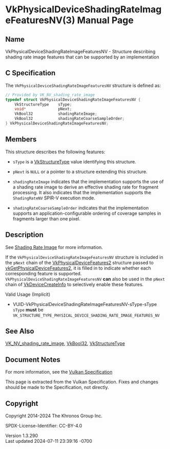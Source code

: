 # VkPhysicalDeviceShadingRateImageFeaturesNV(3) Manual Page

## Name

VkPhysicalDeviceShadingRateImageFeaturesNV - Structure describing
shading rate image features that can be supported by an implementation



## <a href="#_c_specification" class="anchor"></a>C Specification

The `VkPhysicalDeviceShadingRateImageFeaturesNV` structure is defined
as:

``` c
// Provided by VK_NV_shading_rate_image
typedef struct VkPhysicalDeviceShadingRateImageFeaturesNV {
    VkStructureType    sType;
    void*              pNext;
    VkBool32           shadingRateImage;
    VkBool32           shadingRateCoarseSampleOrder;
} VkPhysicalDeviceShadingRateImageFeaturesNV;
```

## <a href="#_members" class="anchor"></a>Members

This structure describes the following features:

- `sType` is a [VkStructureType](https://registry.khronos.org/vulkan/specs/1.3-extensions/man/html/VkStructureType.html) value identifying
  this structure.

- `pNext` is `NULL` or a pointer to a structure extending this
  structure.

- <span id="features-shadingRateImage"></span> `shadingRateImage`
  indicates that the implementation supports the use of a shading rate
  image to derive an effective shading rate for fragment processing. It
  also indicates that the implementation supports the `ShadingRateNV`
  SPIR-V execution mode.

- <span id="features-shadingRateCoarseSampleOrder"></span>
  `shadingRateCoarseSampleOrder` indicates that the implementation
  supports an application-configurable ordering of coverage samples in
  fragments larger than one pixel.

## <a href="#_description" class="anchor"></a>Description

See <a
href="https://registry.khronos.org/vulkan/specs/1.3-extensions/html/vkspec.html#primsrast-shading-rate-image"
target="_blank" rel="noopener">Shading Rate Image</a> for more
information.

If the `VkPhysicalDeviceShadingRateImageFeaturesNV` structure is
included in the `pNext` chain of the
[VkPhysicalDeviceFeatures2](https://registry.khronos.org/vulkan/specs/1.3-extensions/man/html/VkPhysicalDeviceFeatures2.html) structure
passed to
[vkGetPhysicalDeviceFeatures2](https://registry.khronos.org/vulkan/specs/1.3-extensions/man/html/vkGetPhysicalDeviceFeatures2.html), it is
filled in to indicate whether each corresponding feature is supported.
`VkPhysicalDeviceShadingRateImageFeaturesNV` **can** also be used in the
`pNext` chain of [VkDeviceCreateInfo](https://registry.khronos.org/vulkan/specs/1.3-extensions/man/html/VkDeviceCreateInfo.html) to
selectively enable these features.

Valid Usage (Implicit)

- <a href="#VUID-VkPhysicalDeviceShadingRateImageFeaturesNV-sType-sType"
  id="VUID-VkPhysicalDeviceShadingRateImageFeaturesNV-sType-sType"></a>
  VUID-VkPhysicalDeviceShadingRateImageFeaturesNV-sType-sType  
  `sType` **must** be
  `VK_STRUCTURE_TYPE_PHYSICAL_DEVICE_SHADING_RATE_IMAGE_FEATURES_NV`

## <a href="#_see_also" class="anchor"></a>See Also

[VK_NV_shading_rate_image](https://registry.khronos.org/vulkan/specs/1.3-extensions/man/html/VK_NV_shading_rate_image.html),
[VkBool32](https://registry.khronos.org/vulkan/specs/1.3-extensions/man/html/VkBool32.html), [VkStructureType](https://registry.khronos.org/vulkan/specs/1.3-extensions/man/html/VkStructureType.html)

## <a href="#_document_notes" class="anchor"></a>Document Notes

For more information, see the <a
href="https://registry.khronos.org/vulkan/specs/1.3-extensions/html/vkspec.html#VkPhysicalDeviceShadingRateImageFeaturesNV"
target="_blank" rel="noopener">Vulkan Specification</a>

This page is extracted from the Vulkan Specification. Fixes and changes
should be made to the Specification, not directly.

## <a href="#_copyright" class="anchor"></a>Copyright

Copyright 2014-2024 The Khronos Group Inc.

SPDX-License-Identifier: CC-BY-4.0

Version 1.3.290  
Last updated 2024-07-11 23:39:16 -0700
